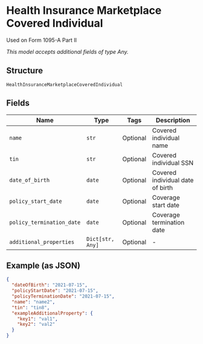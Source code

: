 
# Health Insurance Marketplace Covered Individual

Used on Form 1095-A Part II

*This model accepts additional fields of type Any.*

## Structure

`HealthInsuranceMarketplaceCoveredIndividual`

## Fields

| Name | Type | Tags | Description |
|  --- | --- | --- | --- |
| `name` | `str` | Optional | Covered individual name |
| `tin` | `str` | Optional | Covered individual SSN |
| `date_of_birth` | `date` | Optional | Covered individual date of birth |
| `policy_start_date` | `date` | Optional | Coverage start date |
| `policy_termination_date` | `date` | Optional | Coverage termination date |
| `additional_properties` | `Dict[str, Any]` | Optional | - |

## Example (as JSON)

```json
{
  "dateOfBirth": "2021-07-15",
  "policyStartDate": "2021-07-15",
  "policyTerminationDate": "2021-07-15",
  "name": "name2",
  "tin": "tin8",
  "exampleAdditionalProperty": {
    "key1": "val1",
    "key2": "val2"
  }
}
```

